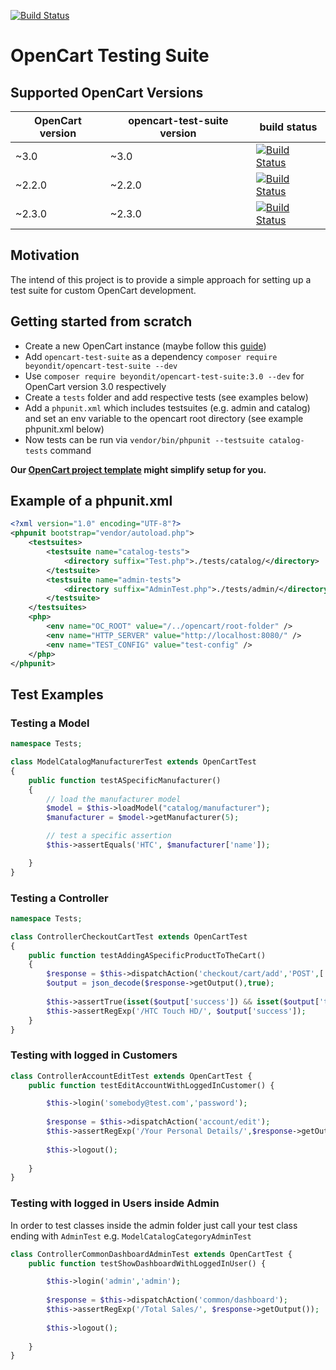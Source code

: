 [![Build Status](https://travis-ci.org/beyondit/opencart-test-suite.svg?branch=master)](https://travis-ci.org/beyondit/opencart-test-suite)

# OpenCart Testing Suite

## Supported OpenCart Versions

| OpenCart version | opencart-test-suite version |build status|
|---|---|---|
| ~3.0   | ~3.0   | [![Build Status](https://travis-ci.org/beyondit/opencart-test-suite.svg?branch=3.0)](https://travis-ci.org/beyondit/opencart-test-suite) |
| ~2.2.0 | ~2.2.0 | [![Build Status](https://travis-ci.org/beyondit/opencart-test-suite.svg?branch=2.2)](https://travis-ci.org/beyondit/opencart-test-suite) |
| ~2.3.0 | ~2.3.0 | [![Build Status](https://travis-ci.org/beyondit/opencart-test-suite.svg?branch=2.3)](https://travis-ci.org/beyondit/opencart-test-suite) |

## Motivation
The intend of this project is to provide a simple approach for setting up a test suite for custom OpenCart development. 

## Getting started from scratch

 - Create a new OpenCart instance (maybe follow this [guide](https://medium.com/@stefan.huber/installing-opencart-with-composer-74fe0ba121b1))
 - Add `opencart-test-suite` as a dependency `composer require beyondit/opencart-test-suite --dev`
 - Use `composer require beyondit/opencart-test-suite:3.0 --dev` for OpenCart version 3.0 respectively
 - Create a `tests` folder and add respective tests (see examples below)
 - Add a `phpunit.xml` which includes testsuites (e.g. admin and catalog) and set an env variable to the opencart root directory (see example phpunit.xml below)
 - Now tests can be run via `vendor/bin/phpunit --testsuite catalog-tests` command

__Our [OpenCart project template](https://github.com/beyondit/opencart-project-template) might simplify setup for you.__

## Example of a phpunit.xml

```xml
<?xml version="1.0" encoding="UTF-8"?>
<phpunit bootstrap="vendor/autoload.php">
    <testsuites>
        <testsuite name="catalog-tests">
            <directory suffix="Test.php">./tests/catalog/</directory>
        </testsuite>
        <testsuite name="admin-tests">
            <directory suffix="AdminTest.php">./tests/admin/</directory>
        </testsuite>
    </testsuites>
    <php>
        <env name="OC_ROOT" value="/../opencart/root-folder" />
        <env name="HTTP_SERVER" value="http://localhost:8080/" />
        <env name="TEST_CONFIG" value="test-config" />
    </php>
</phpunit>
```
            
## Test Examples

### Testing a Model

```php
namespace Tests;

class ModelCatalogManufacturerTest extends OpenCartTest
{
    public function testASpecificManufacturer()
    {
        // load the manufacturer model
        $model = $this->loadModel("catalog/manufacturer");
        $manufacturer = $model->getManufacturer(5);

        // test a specific assertion
        $this->assertEquals('HTC', $manufacturer['name']);

    }
}
```

### Testing a Controller
```php
namespace Tests;

class ControllerCheckoutCartTest extends OpenCartTest
{
    public function testAddingASpecificProductToTheCart()
    {
        $response = $this->dispatchAction('checkout/cart/add','POST',['product_id' => 28]);
        $output = json_decode($response->getOutput(),true);
        
        $this->assertTrue(isset($output['success']) && isset($output['total']));
        $this->assertRegExp('/HTC Touch HD/', $output['success']);
    }
}
```

### Testing with logged in Customers
```php
class ControllerAccountEditTest extends OpenCartTest {  
    public function testEditAccountWithLoggedInCustomer() {

        $this->login('somebody@test.com','password');
        
        $response = $this->dispatchAction('account/edit');
        $this->assertRegExp('/Your Personal Details/',$response->getOutput());
        
        $this->logout();
        
    }   
}
```

### Testing with logged in Users inside Admin

In order to test classes inside the admin folder just call your test class ending with `AdminTest` e.g. `ModelCatalogCategoryAdminTest`

```php
class ControllerCommonDashboardAdminTest extends OpenCartTest {  
    public function testShowDashboardWithLoggedInUser() {

        $this->login('admin','admin');
        
        $response = $this->dispatchAction('common/dashboard');
        $this->assertRegExp('/Total Sales/', $response->getOutput());
        
        $this->logout();
        
    }   
}
```

